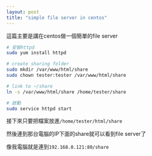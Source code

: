 ```yaml
---
layout: post
title: "simple file server in centos"
---
```


這篇主要是講在centos做一個簡單的file server

```bash
# 安裝httpd
sudo yum install httpd

# create sharing folder
sudo mkdir /var/www/html/share
sudo chown tester:tester /var/www/html/share

# link to ~/share
ln -s /var/www/html/share /home/tester/share

# 啟動
sudo service httpd start  
```

接下來只要把檔案放進`/home/tester/html/share`

然後連到那台電腦的IP下面的share就可以看到file server了

像我電腦就是連到`192.168.0.121:80/share`

